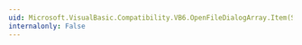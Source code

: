 ```yaml
---
uid: Microsoft.VisualBasic.Compatibility.VB6.OpenFileDialogArray.Item(System.Int16)
internalonly: False
---
```

